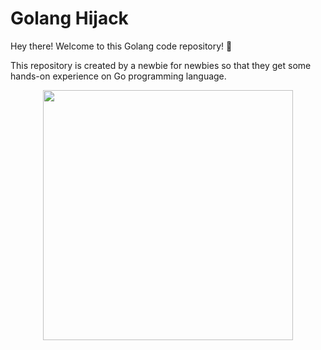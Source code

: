 # Golang Hijack

Hey there! Welcome to this Golang code repository! 👋

This repository is created by a newbie for newbies so that they get some hands-on experience on Go programming language.

<p align=center>
    <img src="https://github.com/Ankit152/golang-hijack/blob/main/Asset/gopher-dance-long-3x.gif" width=400>
</p>
